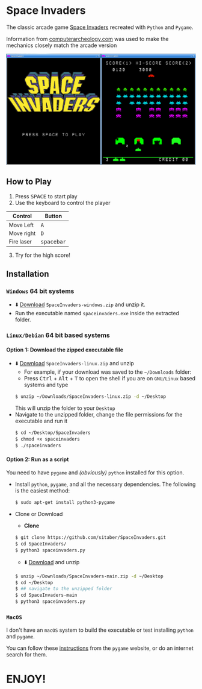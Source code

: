 # Space Invaders
The classic arcade game [Space Invaders](https://en.wikipedia.org/wiki/Space_Invaders) recreated with `Python` and `Pygame`. 

Information from [computerarcheology.com](https://www.computerarcheology.com/Arcade/SpaceInvaders/) was used to make the mechanics closely match the arcade version 

![Screen shot of game play](./images/gameplay2.png "Gameplay")


## How to Play
1. Press <kbd>SPACE</kbd> to start play
2. Use the keyboard to control the player

| Control      | Button              |
|--------------|---------------------|
| Move Left    | <kbd>A</kbd>        |
| Move right   | <kbd>D</kbd>        |
| Fire laser   | <kbd>spacebar</kbd> |

3. Try for the high score!

## Installation
### `Windows` 64 bit systems

- :arrow_down: [Download](https://github.com/sitaber/SpaceInvaders/releases) `SpaceInvaders-windows.zip` and unzip it.
- Run the executable named `spaceinvaders.exe` inside the extracted folder.

### `Linux/Debian` 64 bit based systems

#### Option 1: Download the zipped executable file

- :arrow_down: [Download](https://github.com/sitaber/SpaceInvaders/releases) `SpaceInvaders-linux.zip` and unzip
    - For example, if your download was saved to the `~/Downloads` folder:
    - Press <kbd>Ctrl</kbd> + <kbd>Alt</kbd> + <kbd>T</kbd> to open the shell if you are on `GNU/Linux` based systems and type
    ```bash
    $ unzip ~/Downloads/SpaceInvaders-linux.zip -d ~/Desktop
    ```
    This will unzip the folder to your `Desktop`
- Navigate to the unzipped folder, change the file permissions for the executable and run it
    ```bash
    $ cd ~/Desktop/SpaceInvaders
    $ chmod +x spaceinvaders
    $ ./spaceinvaders
    ```
    
#### Option 2: Run as a script

You need to have `pygame` and _(obviously)_ `python` installed for this option. 

- Install `python`, `pygame`, and all the necessary dependencies. The following is the easiest method:
    ```bash
    $ sudo apt-get install python3-pygame
    ```
- Clone or Download
    - __Clone__
    ```bash
    $ git clone https://github.com/sitaber/SpaceInvaders.git
    $ cd SpaceInvaders/ 
    $ python3 spaceinvaders.py
    ```
    - :arrow_down: [Download](https://github.com/sitaber/SpaceInvaders/archive/refs/heads/main.zip) and unzip

    ```bash
    $ unzip ~/Downloads/SpaceInvaders-main.zip -d ~/Desktop
    $ cd ~/Desktop
    $ ## navigate to the unzipped folder
    $ cd SpaceInvaders-main
    $ python3 spaceinvaders.py
    ```

### `MacOS` 
I don't have an `macOS` system to build the executable or test installing `python` and `pygame`.

You can follow these [instructions](https://webcache.googleusercontent.com/search?q=cache:kyThG2mLWUsJ:https://www.pygame.org/wiki/MacCompile+&cd=1&hl=en&ct=clnk&gl=us&client=ubuntu) from the `pygame` website, or do an internet search for them.


# ENJOY!
